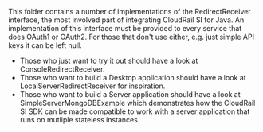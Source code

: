 This folder contains a number of implementations of the RedirectReceiver interface, the most involved part of integrating CloudRail SI for Java.
An implementation of this interface must be provided to every service that does OAuth1 or OAuth2.
For those that don't use either, e.g. just simple API keys it can be left null.

* Those who just want to try it out should have a look at ConsoleRedirectReceiver.
* Those who want to build a Desktop application should have a look at LocalServerRedirectReceiver for inspiration.
* Those who want to build a Server application should have a look at SimpleServerMongoDBExample which demonstrates how the CloudRail SI SDK can be made compatible to work with a server application that runs on mutliple stateless instances.